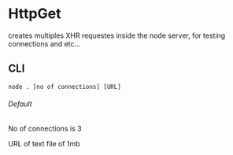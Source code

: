 # HttpGet
creates multiples XHR requestes inside the node server, for testing connections and etc...

## CLI
```
node . [no of connections] [URL]
```

###### Default

No of connections is 3

URL of text file of 1mb
